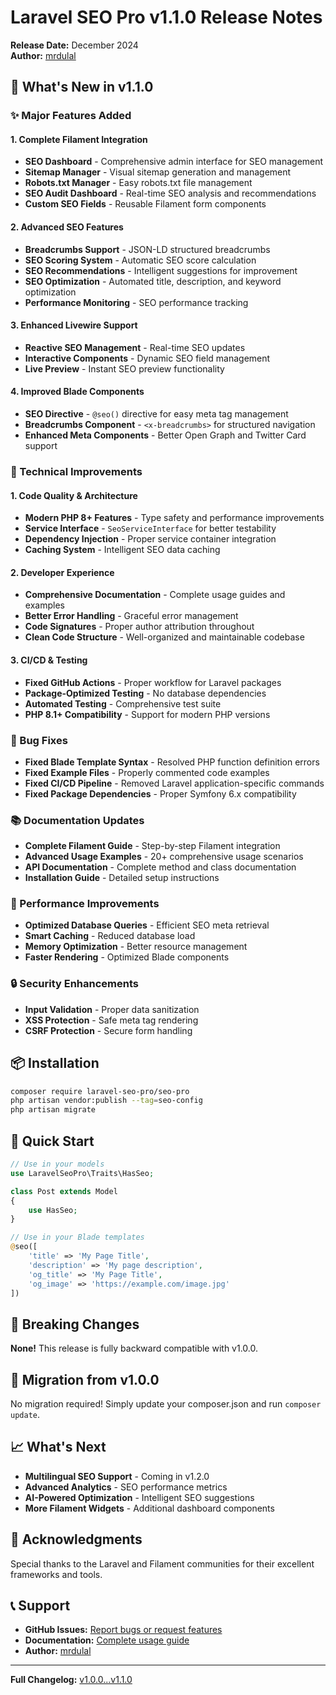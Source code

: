 # Laravel SEO Pro v1.1.0 Release Notes

**Release Date:** December 2024  
**Author:** [mrdulal](https://github.com/mrdulal)

## 🚀 What's New in v1.1.0

### ✨ Major Features Added

#### 1. **Complete Filament Integration**
- **SEO Dashboard** - Comprehensive admin interface for SEO management
- **Sitemap Manager** - Visual sitemap generation and management
- **Robots.txt Manager** - Easy robots.txt file management
- **SEO Audit Dashboard** - Real-time SEO analysis and recommendations
- **Custom SEO Fields** - Reusable Filament form components

#### 2. **Advanced SEO Features**
- **Breadcrumbs Support** - JSON-LD structured breadcrumbs
- **SEO Scoring System** - Automatic SEO score calculation
- **SEO Recommendations** - Intelligent suggestions for improvement
- **SEO Optimization** - Automated title, description, and keyword optimization
- **Performance Monitoring** - SEO performance tracking

#### 3. **Enhanced Livewire Support**
- **Reactive SEO Management** - Real-time SEO updates
- **Interactive Components** - Dynamic SEO field management
- **Live Preview** - Instant SEO preview functionality

#### 4. **Improved Blade Components**
- **SEO Directive** - `@seo()` directive for easy meta tag management
- **Breadcrumbs Component** - `<x-breadcrumbs>` for structured navigation
- **Enhanced Meta Components** - Better Open Graph and Twitter Card support

### 🔧 Technical Improvements

#### 1. **Code Quality & Architecture**
- **Modern PHP 8+ Features** - Type safety and performance improvements
- **Service Interface** - `SeoServiceInterface` for better testability
- **Dependency Injection** - Proper service container integration
- **Caching System** - Intelligent SEO data caching

#### 2. **Developer Experience**
- **Comprehensive Documentation** - Complete usage guides and examples
- **Better Error Handling** - Graceful error management
- **Code Signatures** - Proper author attribution throughout
- **Clean Code Structure** - Well-organized and maintainable codebase

#### 3. **CI/CD & Testing**
- **Fixed GitHub Actions** - Proper workflow for Laravel packages
- **Package-Optimized Testing** - No database dependencies
- **Automated Testing** - Comprehensive test suite
- **PHP 8.1+ Compatibility** - Support for modern PHP versions

### 🐛 Bug Fixes

- **Fixed Blade Template Syntax** - Resolved PHP function definition errors
- **Fixed Example Files** - Properly commented code examples
- **Fixed CI/CD Pipeline** - Removed Laravel application-specific commands
- **Fixed Package Dependencies** - Proper Symfony 6.x compatibility

### 📚 Documentation Updates

- **Complete Filament Guide** - Step-by-step Filament integration
- **Advanced Usage Examples** - 20+ comprehensive usage scenarios
- **API Documentation** - Complete method and class documentation
- **Installation Guide** - Detailed setup instructions

### 🎯 Performance Improvements

- **Optimized Database Queries** - Efficient SEO meta retrieval
- **Smart Caching** - Reduced database load
- **Memory Optimization** - Better resource management
- **Faster Rendering** - Optimized Blade components

### 🔒 Security Enhancements

- **Input Validation** - Proper data sanitization
- **XSS Protection** - Safe meta tag rendering
- **CSRF Protection** - Secure form handling

## 📦 Installation

```bash
composer require laravel-seo-pro/seo-pro
php artisan vendor:publish --tag=seo-config
php artisan migrate
```

## 🚀 Quick Start

```php
// Use in your models
use LaravelSeoPro\Traits\HasSeo;

class Post extends Model
{
    use HasSeo;
}

// Use in your Blade templates
@seo([
    'title' => 'My Page Title',
    'description' => 'My page description',
    'og_title' => 'My Page Title',
    'og_image' => 'https://example.com/image.jpg'
])
```

## 🎉 Breaking Changes

**None!** This release is fully backward compatible with v1.0.0.

## 🔄 Migration from v1.0.0

No migration required! Simply update your composer.json and run `composer update`.

## 📈 What's Next

- **Multilingual SEO Support** - Coming in v1.2.0
- **Advanced Analytics** - SEO performance metrics
- **AI-Powered Optimization** - Intelligent SEO suggestions
- **More Filament Widgets** - Additional dashboard components

## 🙏 Acknowledgments

Special thanks to the Laravel and Filament communities for their excellent frameworks and tools.

## 📞 Support

- **GitHub Issues:** [Report bugs or request features](https://github.com/mrdulal/laravelseo/issues)
- **Documentation:** [Complete usage guide](https://github.com/mrdulal/laravelseo)
- **Author:** [mrdulal](https://github.com/mrdulal)

---

**Full Changelog:** [v1.0.0...v1.1.0](https://github.com/mrdulal/laravelseo/compare/v1.0.0...v1.1.0)
